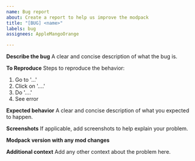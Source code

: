 ```yaml
---
name: Bug report
about: Create a report to help us improve the modpack
title: "[BUG] <name>"
labels: bug
assignees: AppleMangoOrange

---
```


**Describe the bug**
A clear and concise description of what the bug is.

**To Reproduce**
Steps to reproduce the behavior:
1. Go to '...'
2. Click on '....'
3. Do '....'
4. See error

**Expected behavior**
A clear and concise description of what you expected to happen.

**Screenshots**
If applicable, add screenshots to help explain your problem.

**Modpack version with any mod changes**

**Additional context**
Add any other context about the problem here.
